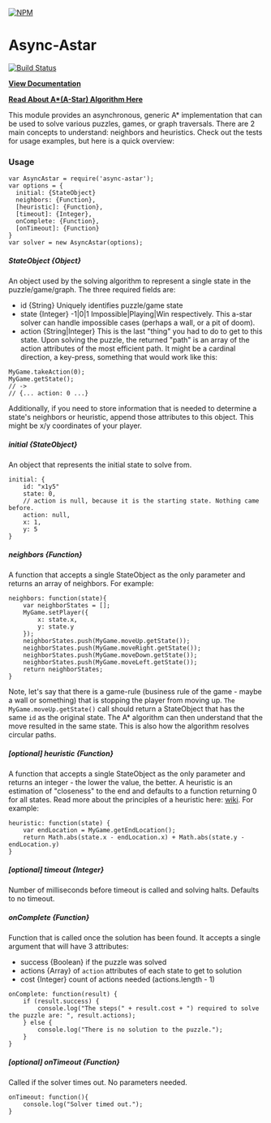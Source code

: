 [![NPM](https://nodei.co/npm/async-astar.png?downloads=true)](https://nodei.co/npm/async-astar/)

Async-Astar 
===

[![Build Status](https://travis-ci.org/tssweeney/async-astar.svg)](https://travis-ci.org/tssweeney/async-astar)

**[View Documentation](http://timssweeney.com/async-astar/src/AsyncAstar.js.html)**

**[Read About A\*(A-Star) Algorithm Here](http://en.wikipedia.org/wiki/A*_search_algorithm)**

This module provides an asynchronous, generic A\* implementation that can be used to solve various puzzles, games, or graph traversals. There are 2 main concepts to understand: neighbors and heuristics. Check out the tests for usage examples, but here is a quick overview:

### Usage

```
var AsyncAstar = require('async-astar');
var options = {
  initial: {StateObject}
  neighbors: {Function},
  [heuristic]: {Function},
  [timeout]: {Integer},
  onComplete: {Function},
  [onTimeout]: {Function}
}
var solver = new AsyncAstar(options);
```

##### StateObject {Object}
An object used by the solving algorithm to represent a single state in the puzzle/game/graph. The three required fields are:

* id {String} Uniquely identifies puzzle/game state
* state {Integer} -1|0|1 Impossible|Playing|Win respectively. This a-star solver can handle impossible cases (perhaps a wall, or a pit of doom).
* action {String|Integer} This is the last "thing" you had to do to get to this state. Upon solving the puzzle, the returned "path" is an array of the action attributes of the most efficient path. It might be a cardinal direction, a key-press, something that would work like this:

```
MyGame.takeAction(0);
MyGame.getState();
// ->
// {... action: 0 ...}
```

Additionally, if you need to store information that is needed to determine a state's neighbors or heuristic, append those attributes to this object. This might be x/y coordinates of your player.

##### initial {StateObject}
An object that represents the initial state to solve from.

```
initial: {
	id: "x1y5"
	state: 0,
	// action is null, because it is the starting state. Nothing came before.
	action: null,
	x: 1,	
	y: 5
}
```

##### neighbors {Function}
A function that accepts a single StateObject as the only parameter and returns an array of neighbors. For example:

```
neighbors: function(state){
	var neighborStates = [];
	MyGame.setPlayer({
		x: state.x,
		y: state.y
	});
	neighborStates.push(MyGame.moveUp.getState());
	neighborStates.push(MyGame.moveRight.getState());
	neighborStates.push(MyGame.moveDown.getState());
	neighborStates.push(MyGame.moveLeft.getState());
	return neighborStates;
}
```

Note, let's say that there is a game-rule (business rule of the game - maybe a wall or something) that is stopping the player from moving up. `The MyGame.moveUp.getState()` call should return a StateObject that has the same `id` as the original state. The A\* algorithm can then understand that the move resulted in the same state. This is also how the algorithm resolves circular paths. 

##### [optional] heuristic {Function}
A function that accepts a single StateObject as the only parameter and returns an integer - the lower the value, the better. A heuristic is an estimation of "closeness" to the end and defaults to a function returning 0 for all states. Read more about the principles of a heuristic here: [wiki](http://en.wikipedia.org/wiki/A*_search_algorithm#Admissibility_and_optimality). For example:

```
heuristic: function(state) {
	var endLocation = MyGame.getEndLocation();
	return Math.abs(state.x - endLocation.x) + Math.abs(state.y - endLocation.y)
}
```

##### [optional] timeout {Integer}
Number of milliseconds before timeout is called and solving halts. Defaults to no timeout.

##### onComplete {Function}
Function that is called once the solution has been found. It accepts a single argument that will have 3 attributes:

* success {Boolean} if the puzzle was solved
* actions {Array} of `action` attributes of each state to get to solution
* cost {Integer} count of actions needed (actions.length - 1)

```
onComplete: function(result) {
	if (result.success) {
		console.log("The steps(" + result.cost + ") required to solve the puzzle are: ", result.actions);
	} else {
		console.log("There is no solution to the puzzle.");
	}
}
```

##### [optional] onTimeout {Function}
Called if the solver times out. No parameters needed.

```
onTimeout: function(){
	console.log("Solver timed out.");
}
```
